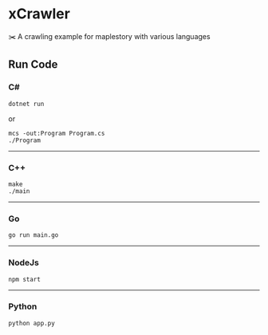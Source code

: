 # xCrawler
✂️ A crawling example for maplestory with various languages

## Run Code

### C#
```
dotnet run
```
or
```
mcs -out:Program Program.cs
./Program
```
---
### C++
```
make
./main
```
---
### Go
```
go run main.go
```
---
### NodeJs
```
npm start
```
---
### Python
```
python app.py
```
